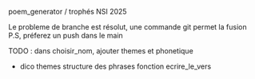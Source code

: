 poem_generator / trophés NSI 2025

Le probleme de branche est résolut, une commande git permet la fusion
P.S, préferez un push dans le main

TODO :
dans choisir_nom, ajouter themes et phonetique
+ dico themes
structure des phrases fonction ecrire_le_vers